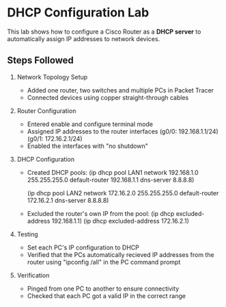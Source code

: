 # DHCP Configuration Lab

This lab shows how to configure a Cisco Router as a **DHCP server** to automatically assign IP addresses to network devices.

## Steps Followed
1. Network Topology Setup
   - Added one router, two switches and multiple PCs in Packet Tracer
   - Connected devices using copper straight-through cables
     
     
2. Router Configuration
   - Entered enable and configure terminal mode
   - Assigned IP addresses to the router interfaces (g0/0: 192.168.1.1/24) (g0/1: 172.16.2.1/24)
   - Enabled the interfaces with "no shutdown"
   

3. DHCP Configuration
   - Created DHCP pools:
   (ip dhcp pool LAN1
   network 192.168.1.0 255.255.255.0
   default-router 192.168.1.1
   dns-server 8.8.8.8)

        (ip dhcp pool LAN2
   network 172.16.2.0 255.255.255.0
   default-router 172.16.2.1
   dns-server 8.8.8.8)
   - Excluded the router's own IP from the pool:
   (ip dhcp excluded-address 192.168.1.1) 
   (ip dhcp excluded-address 172.16.2.1)

4. Testing
   - Set each PC's IP configuration to DHCP
   - Verified that the PCs automatically recieved IP addresses from the router using "ipconfig /all" in the PC command prompt

5. Verification
   - Pinged from one PC to another to ensure connectivity
   - Checked that each PC got a valid IP in the correct range




